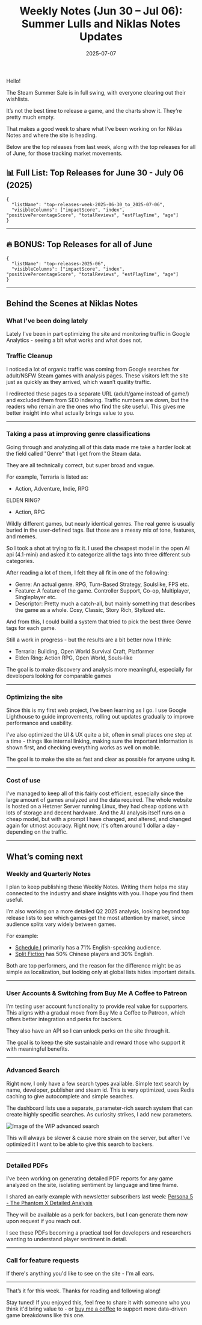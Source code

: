 ﻿---
title: "Weekly Notes (Jun 30 – Jul 06): Summer Lulls and Niklas Notes Updates"
slug: "weekly-notes-2025-06-30"
date: "2025-07-07"
category: "Weekly Notes"
description: "The Steam Summer Sale quieted releases this week, so I’m sharing what I’ve been building behind the scenes on Niklas Notes, from genre tagging improvements to advanced search, PDF reports, and what’s next."
tags: ["Weekly Notes", "Steam", "Game Development", "Game Industry", "Steam Trends", "Indie Dev", "PC Games"]
image: "https://media.githubusercontent.com/media/NiklasBorglund/niklasnotes-blog/main/posts/weekly-notes-2025-06-30/hero.jpg"
---

Hello!

The Steam Summer Sale is in full swing, with everyone clearing out their wishlists.

It’s not the best time to release a game, and the charts show it. They’re pretty much empty.

That makes a good week to share what I’ve been working on for Niklas Notes and where the site is heading.

Below are the top releases from last week, along with the top releases for all of June, for those tracking market movements.

## 📊 Full List: Top Releases for June 30 - July 06 (2025)

```customlist
{
  "listName": "top-releases-week-2025-06-30_to_2025-07-06",
  "visibleColumns": ["impactScore", "index", "positivePercentageScore", "totalReviews", "estPlayTime", "age"]
}
```
---

## 🔥 BONUS: Top Releases for all of June

```customlist
{
  "listName": "top-releases-2025-06",
  "visibleColumns": ["impactScore", "index", "positivePercentageScore", "totalReviews", "estPlayTime", "age"]
}
```

---

## Behind the Scenes at Niklas Notes

### What I've been doing lately
Lately I've been in part optimizing the site and monitoring traffic in Google Analytics - seeing a bit what works and what does not.

### Traffic Cleanup
I noticed a lot of organic traffic was coming from Google searches for adult/NSFW Steam games with analysis pages. These visitors left the site just as quickly as they arrived, which wasn’t quality traffic.

I redirected these pages to a separate URL (adult/game instead of game/) and excluded them from SEO indexing. Traffic numbers are down, but the readers who remain are the ones who find the site useful. This gives me better insight into what actually brings value to you.

---

### Taking a pass at improving genre classifications

Going through and analyzing all of this data made me take a harder look at the field called "Genre" that I get from the Steam data.

They are all technically correct, but super broad and vague.

For example, Terraria is listed as:
- Action, Adventure, Indie, RPG

ELDEN RING?
- Action, RPG

Wildly different games, but nearly identical genres. The real genre is usually buried in the user-defined tags. But those are a messy mix of tone, features, and memes.

So I took a shot at trying to fix it. I used the cheapest model in the open AI api (4.1-mini) and asked it to categorize all the tags into three different sub categories.

After reading a lot of them, I felt they all fit in one of the following:

- Genre: An actual genre. RPG, Turn-Based Strategy, Soulslike, FPS etc.
- Feature: A feature of the game. Controller Support, Co-op, Multiplayer, Singleplayer etc.
- Descriptor: Pretty much a catch-all, but mainly something that describes the game as a whole. Cosy, Classic, Story Rich, Stylized etc.

And from this, I could build a system that tried to pick the best three Genre tags for each game.

Still a work in progress - but the results are a bit better now I think:
- Terraria: Building, Open World Survival Craft, Platformer
- Elden Ring: Action RPG, Open World, Souls-like

The goal is to make discovery and analysis more meaningful, especially for developers looking for comparable games

---

### Optimizing the site

Since this is my first web project, I’ve been learning as I go. I use Google Lighthouse to guide improvements, rolling out updates gradually to improve performance and usability.

I've also optimized the UI & UX quite a bit, often in small places one step at a time - things like internal linking, making sure the important information is shown first, and checking everything works as well on mobile.

The goal is to make the site as fast and clear as possible for anyone using it.

---

### Cost of use

I've managed to keep all of this fairly cost efficient, especially since the large amount of games analyzed and the data required. The whole website is hosted on a Hetzner Server running Linux, they had cheap options with lots of storage and decent hardware.
And the AI analysis itself runs on a cheap model, but with a prompt I have changed, and altered, and changed again for utmost accuracy. Right now, it's often around 1 dollar a day - depending on the traffic.

---

## What’s coming next

### Weekly and Quarterly Notes

I plan to keep publishing these Weekly Notes. Writing them helps me stay connected to the industry and share insights with you. I hope you find them useful.

I’m also working on a more detailed Q2 2025 analysis, looking beyond top release lists to see which games get the most attention by market, since audience splits vary widely between games.

For example:

* [Schedule I](https://niklasnotes.com/dashboard/game/72681/schedule_i) primarily has a 71% English-speaking audience.
* [Split Fiction](https://niklasnotes.com/dashboard/game/61387/split_fiction) has 50% Chinese players and 30% English.

Both are top performers, and the reason for the difference might be as simple as localization, but looking only at global lists hides important details.

---

### User Accounts & Switching from Buy Me A Coffee to Patreon

I’m testing user account functionality to provide real value for supporters. This aligns with a gradual move from Buy Me a Coffee to Patreon, which offers better integration and perks for backers.

They also have an API so I can unlock perks on the site through it.

The goal is to keep the site sustainable and reward those who support it with meaningful benefits.

---

### Advanced Search

Right now, I only have a few search types available. Simple text search by name, developer, publisher and steam id. This is very optimized, uses Redis caching to give autocomplete and simple searches.

The dashboard lists use a separate, parameter-rich search system that can create highly specific searches. As curiosity strikes, I add new parameters.

![Image of the WIP advanced search](./advanced-search-wip.png)

This will always be slower & cause more strain on the server, but after I've optimized it I want to be able to give this search to backers.

---

### Detailed PDFs

I’ve been working on generating detailed PDF reports for any game analyzed on the site, isolating sentiment by language and time frame.

I shared an early example with newsletter subscribers last week: [Persona 5 - The Phantom X Detailed Analysis](https://drive.google.com/file/d/1NFo-RWJ9EpIVwzFE9rqtv40vozMv2qbl/view?usp=drive_link)

They will be available as a perk for backers, but I can generate them now upon request if you reach out.

I see these PDFs becoming a practical tool for developers and researchers wanting to understand player sentiment in detail.

---

### Call for feature requests
If there's anything you'd like to see on the site - I'm all ears.

---

That’s it for this week. Thanks for reading and following along!

Stay tuned!
If you enjoyed this, feel free to share it with someone who you think it'd bring value to - or [buy me a coffee](https://buymeacoffee.com/niklasnotes) to support more data-driven game breakdowns like this one.
